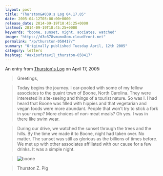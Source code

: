 ```yaml
---
layout: post
title: "Thurston&#039;s Log 04.17.05"
date: 2005-04-12T05:00:00+0000
release_date: 2014-09-19T18:45:25+0000
lastmod: 2014-09-19T18:45:25+0000
keywords: "boone, sunset, night, aociates, watched"
image: "https://d3e878vmunx8cm.cloudfront.net"
permalink: "/p/thurston-050417/"
summary: "Originally published Tuesday April, 12th 2005"
category: letters
hashtag: "#axisofstevil_thurston-050417"
---
```


An entry from [Thurston's Log](/p/thurston) on April 17, 2005:

> Greetings, 

> Today begins the journey. I car-pooled with some of my fellow associates to the quaint town of Boone, North Carolina. They were interested in site-seeing and things of a tourist nature. So was I. I had heard that Boone was filled with hippies and that vegetarian and vegan foods were more abundant. People that won't try to stick a fork in your rump? More choices of non-meat meals? Oh yes. I was in there like swim wear.

> During our drive, we watched the sunset through the trees and the hills. By the time we made it to Boone, night had taken over. No matter. The sunset was still as glorious as the billions of times before. We met up with other associates affiliated with our cause for a few drinks. It was a simple night.

> ![boone](https://d3e878vmunx8cm.cloudfront.net/assets/This%20cool%20vista%20in%20boone.jpg)

> Thurston Z. Pig
